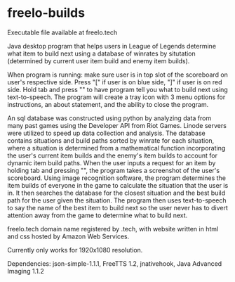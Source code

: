 # freelo-builds

Executable file available at freelo.tech

Java desktop program that helps users in League of Legends determine what item to build next using a database of winrates by situtation (determined by current user item build and enemy item builds).

When program is running: make sure user is in top slot of the scoreboard on user's respective side. Press "[" if user is on blue side, "]" if user is on red side. Hold tab and press "\" to have program tell you what to build next using text-to-speech. The program will create a tray icon with 3 menu options for instructions, an about statement, and the ability to close the program.

An sql database was constructed using python by analyzing data from many past games using the Developer API from Riot Games. Linode servers were utilized to speed up data collection and analysis. The database contains situations and build paths sorted by winrate for each situation, where a situation is determined from a mathematical function incorporating the user's current item builds and the enemy's item builds to account for dynamic item build paths. When the user inputs a request for an item by holding tab and pressing "\", the program takes a screenshot of the user's scoreboard. Using image recognition software, the program determines the item builds of everyone in the game to calculate the situation that the user is in. It then searches the database for the closest situation and the best build path for the user given the situation. The program then uses text-to-speech to say the name of the best item to build next so the user never has to divert attention away from the game to determine what to build next.

freelo.tech domain name registered by .tech, with website written in html and css hosted by Amazon Web Services.

Currently only works for 1920x1080 resolution.

Dependencies: json-simple-1.1.1, FreeTTS 1.2, jnativehook, Java Advanced Imaging 1.1.2
